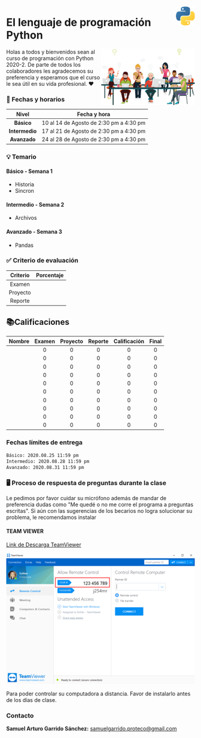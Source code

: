 <p>
  <img src="img/featured.png" align = "right"  width="50" height="50" />
</p>

# El lenguaje de programación Python

<p>
  <img src="img/pngwing.png" align = "right"  width="250" height="150"/>
</p>

Holas a todos y bienvenidos sean al curso de programación con Python 2020-2. De parte de todos los colaboradores les agradecemos su preferencia y esperamos que el curso le sea útil en su vida profesional. ❤️


### 📅 Fechas y horarios

|    **Nivel**    |            Fecha y hora                |
|:---------------:|:--------------------------------------:|
|   **Básico**    | 10 al 14 de Agosto de 2:30 pm a 4:30 pm|
|  **Intermedio** | 17 al 21 de Agosto de 2:30 pm a 4:30 pm|
|   **Avanzado**  | 24 al 28 de Agosto de 2:30 pm a 4:30 pm|


### 💡 Temario
#### Básico - Semana 1

- Historia
- Sincron


#### Intermedio - Semana 2

- Archivos

#### Avanzado - Semana 3

- Pandas

### ✅ Criterio de evaluación 

|  Criterio   | Porcentaje |
|:----------: |:----------:|
|   Examen    |            |
|  Proyecto   |            |
|   Reporte   |            |


## 📚Calificaciones


|  Nombre   | Examen|  Proyecto  | Reporte |Calificación|Final|
|:----------: |:----------:|:-------: |:-------:|:-------:|:-------:|
|| 0 | 0 | 0 | 0 | 0
|| 0 | 0 | 0 | 0 | 0
|| 0 | 0 | 0 | 0 | 0
|| 0 | 0 | 0 | 0 | 0
|| 0 | 0 | 0 | 0 | 0
|| 0 | 0 | 0 | 0 | 0
|| 0 | 0 | 0 | 0 | 0
|| 0 | 0 | 0 | 0 | 0
|| 0 | 0 | 0 | 0 | 0
|| 0 | 0 | 0 | 0 | 0

### Fechas límites de entrega 

```
Básico: 2020.08.25 11:59 pm
Intermedio: 2020.08.28 11:59 pm
Avanzado: 2020.08.31 11:59 pm
```
### 🖥 Proceso de respuesta de preguntas durante la clase

Le pedimos por favor cuidar su micrófono además de mandar de preferencia dudas como "Me quedé o no me corre el programa a preguntas escritas". Si aún con las sugerencias de los becarios no logra solucionar su problema, le recomendamos instalar 

#### TEAM VIEWER 
[Link de Descarga TeamViewer](https://www.teamviewer.com/en-us/download/)

![](img/DeviceID.png)

Para poder controlar su computadora a distancia. Favor de instalarlo antes de los días de clase.

### Contacto

**Samuel Arturo Garrido Sánchez:** samuelgarrido.proteco@gmail.com